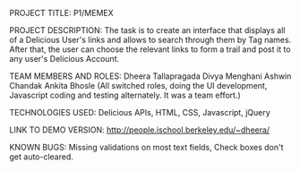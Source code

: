 PROJECT TITLE: P1/MEMEX

PROJECT DESCRIPTION: The task is to create an interface that displays all of a Delicious User's links and allows to search through them by Tag names. After that, the user can choose the relevant links to form a trail and post it to any user's Delicious Account.
  
TEAM MEMBERS AND ROLES:
Dheera Tallapragada
Divya Menghani
Ashwin Chandak
Ankita Bhosle 
(All switched roles, doing the UI development, Javascript coding and testing alternately. It was a team effort.)

TECHNOLOGIES USED: Delicious APIs, HTML, CSS, Javascript, jQuery 

LINK TO DEMO VERSION: http://people.ischool.berkeley.edu/~dheera/

KNOWN BUGS: Missing validations on most text fields, Check boxes don't get auto-cleared.  
